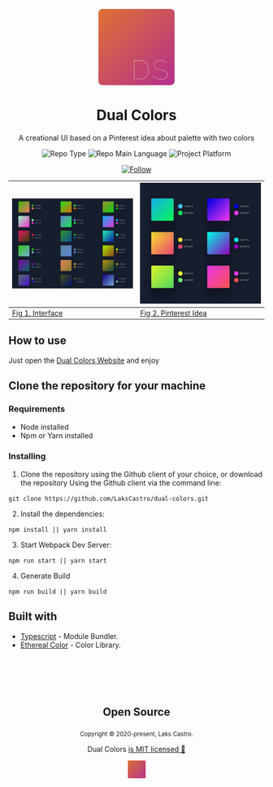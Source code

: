 <p align="center">
  <img src="./public/dual-colors.png" width="150">
  <h1 align="center">Dual Colors</h1>
  <p align="center">A creational UI based on a Pinterest idea about palette with two colors</p>
  <p align="center">
    <img src="https://img.shields.io/badge/type-project-orange" alt="Repo Type" />
    <img src="https://img.shields.io/badge/language-typescript-blue" alt="Repo Main Language" />
    <img src="https://img.shields.io/badge/platform-web-orange" alt="Project Platform" />
  </p>
  <p align="center">
    <a href="https://www.linkedin.com/in/laks-castro-9ab09a18b/" target="_blank">
      <img src="https://img.shields.io/twitter/url?label=Connect%20%40LaksCastro&logo=linkedin&url=https%3A%2F%2Fwww.twitter.com%2Flakscastro%2F" alt="Follow" />
    </a>
  </p>
</p>

<p align="center">
  <table>
    <thead>
      <th>
        <img width="450" src="./public/screenshot.png">
      </th>
      <th>
        <img width="450" src="./public/idea.jpg">
      </th>
    </thead>
    <tbody>
      <td>
        <a href="https://lakscastro.xyz/dual-colors">Fig 1. Interface</a>
      </td>
      <td>
        <a href="https://br.pinterest.com/pin/538461699197193701/">Fig 2. Pinterest Idea</a>
      </td>
    </tbody>
  </table>
</p>

## How to use
Just open the [Dual Colors Website](https://lakscastro.xyz/dual-colors) and enjoy

## Clone the repository for your machine
### Requirements
- Node installed
- Npm or Yarn installed

### Installing
1. Clone the repository using the Github client of your choice, or download the repository
Using the Github client via the command line:
```
git clone https://github.com/LaksCastro/dual-colors.git
```

2. Install the dependencies:
```
npm install || yarn install
```

3. Start Webpack Dev Server:
```
npm run start || yarn start
```

4. Generate Build
```
npm run build || yarn build
```

## Built with
* [Typescript](https://webpack.js.org/) - Module Bundler.
* [Ethereal Color](https://lakscastro.xyz/ethereal-color) - Color Library.

<br>
<br>
<br>
<br>

<h2 align="center">
  Open Source
</h2>
<p align="center">
  <sub>Copyright © 2020-present, Laks Castro.</sub>
</p>
<p align="center">Dual Colors <a href="https://github.com/LaksCastro/dual=colors/blob/master/LICENSE.md">is MIT licensed 💖</a></p>
<p align="center">
  <img src="./public/dual-colors.png" width="35" />
</p>
